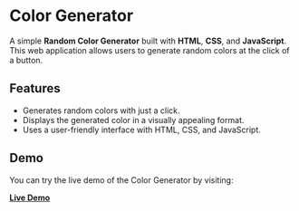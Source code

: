 # Color Generator

A simple **Random Color Generator** built with **HTML**, **CSS**, and **JavaScript**. This web application allows users to generate random colors at the click of a button.

## Features

- Generates random colors with just a click.
- Displays the generated color in a visually appealing format.
- Uses a user-friendly interface with HTML, CSS, and JavaScript.

## Demo

You can try the live demo of the Color Generator by visiting:

[**Live Demo**](https://github.com/asfiyahussain00/Color_Generator)

